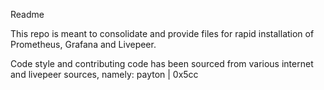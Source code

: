 Readme

This repo is meant to consolidate and provide files for rapid installation of Prometheus, Grafana and Livepeer.

Code style and contributing code has been sourced from various internet and livepeer sources, namely: payton | 0x5cc 

